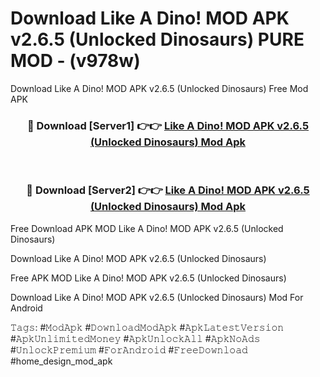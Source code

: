 # Download Like A Dino! MOD APK v2.6.5 (Unlocked Dinosaurs) PURE MOD - (v978w)
Download Like A Dino! MOD APK v2.6.5 (Unlocked Dinosaurs) Free Mod APK

<div align="center">
<h3>🔴 Download [Server1] 👉👉 <a href="https://apk-comot.site?title=Like_A_Dino!_MOD_APK_v2.6.5_(Unlocked_Dinosaurs)">Like A Dino! MOD APK v2.6.5 (Unlocked Dinosaurs) Mod Apk</a></h3><br>

<h3>🔴 Download [Server2] 👉👉 <a href="https://apk-comot.site?title=Like_A_Dino!_MOD_APK_v2.6.5_(Unlocked_Dinosaurs)">Like A Dino! MOD APK v2.6.5 (Unlocked Dinosaurs) Mod Apk</a></h3>
</div>


Free Download APK MOD Like A Dino! MOD APK v2.6.5 (Unlocked Dinosaurs)

Download Like A Dino! MOD APK v2.6.5 (Unlocked Dinosaurs) 

Free APK MOD Like A Dino! MOD APK v2.6.5 (Unlocked Dinosaurs) 

Download Like A Dino! MOD APK v2.6.5 (Unlocked Dinosaurs) Mod For Android

𝚃𝚊𝚐𝚜: #𝙼𝚘𝚍𝙰𝚙𝚔 #𝙳𝚘𝚠𝚗𝚕𝚘𝚊𝚍𝙼𝚘𝚍𝙰𝚙𝚔 #𝙰𝚙𝚔𝙻𝚊𝚝𝚎𝚜𝚝𝚅𝚎𝚛𝚜𝚒𝚘𝚗 #𝙰𝚙𝚔𝚄𝚗𝚕𝚒𝚖𝚒𝚝𝚎𝚍𝙼𝚘𝚗𝚎𝚢 #𝙰𝚙𝚔𝚄𝚗𝚕𝚘𝚌𝚔𝙰𝚕𝚕 #𝙰𝚙𝚔𝙽𝚘𝙰𝚍𝚜 #𝚄𝚗𝚕𝚘𝚌𝚔𝙿𝚛𝚎𝚖𝚒𝚞𝚖 #𝙵𝚘𝚛𝙰𝚗𝚍𝚛𝚘𝚒𝚍 #𝙵𝚛𝚎𝚎𝙳𝚘𝚠𝚗𝚕𝚘𝚊𝚍 #home_design_mod_apk